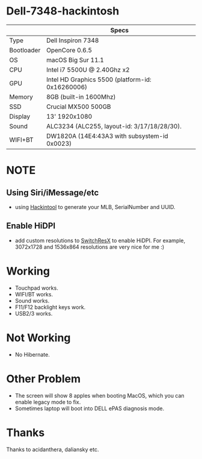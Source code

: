 # Dell-7348-hackintosh

|            | Specs                                            |
|------------|--------------------------------------------------|
| Type       | Dell Inspiron 7348                               |
| Bootloader | OpenCore 0.6.5                                   |
| OS         | macOS Big Sur 11.1                               |
| CPU        | Intel i7 5500U @ 2.40Ghz x2                      |
| GPU        | Intel HD Graphics 5500 (platform-id: 0x16260006) |
| Memory     | 8GB (built-in 1600Mhz)                           |
| SSD        | Crucial MX500 500GB                              |
| Display    | 13' 1920x1080                                    |
| Sound      | ALC3234 (ALC255, layout-id: 3/17/18/28/30).      |
| WIFI+BT    | DW1820A (14E4:43A3 with subsystem-id 0x0023)     |

# NOTE

## Using Siri/iMessage/etc

- using [Hackintool](https://github.com/headkaze/Hackintool) to generate your MLB, SerialNumber and UUID.

## Enable HiDPI

- add custom resolutions to [SwitchResX](https://www.madrau.com/index.html) to enable HiDPI. For example, 3072x1728 and 1536x864 resolutions are very nice for me :)

# Working

- Touchpad works.
- WIFI/BT works.
- Sound works.
- F11/F12 backlight keys work.
- USB2/3 works.

# Not Working

- No Hibernate.

# Other Problem

- The screen will show 8 apples when booting MacOS, which you can enable legacy mode to fix.
- Sometimes laptop will boot into DELL ePAS diagnosis mode.

# Thanks

Thanks to acidanthera, daliansky etc.
